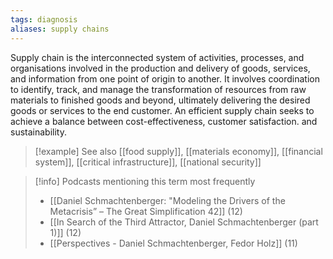 ```yaml
---
tags: diagnosis
aliases: supply chains
---
```


Supply chain is the interconnected system of activities, processes, and organisations involved in the production and delivery of goods, services, and information from one point of origin to another. It involves coordination to identify, track, and manage the transformation of resources from raw materials to finished goods and beyond, ultimately delivering the desired goods or services to the end customer. An efficient supply chain seeks to achieve a balance between cost-effectiveness, customer satisfaction. and sustainability.

> [!example] See also
> [[food supply]], [[materials economy]], [[financial system]], [[critical infrastructure]], [[national security]]

> [!info] Podcasts mentioning this term most frequently
> * [[Daniel Schmachtenberger: "Modeling the Drivers of the Metacrisis” – The Great Simplification 42]] (12)
> * [[In Search of the Third Attractor, Daniel Schmachtenberger (part 1)]] (12)
> * [[Perspectives - Daniel Schmachtenberger, Fedor Holz]] (11)